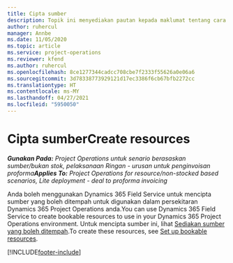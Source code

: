 ```yaml
---
title: Cipta sumber
description: Topik ini menyediakan pautan kepada maklumat tentang cara mencipta sumber yang boleh ditempah.
author: ruhercul
manager: Annbe
ms.date: 11/05/2020
ms.topic: article
ms.service: project-operations
ms.reviewer: kfend
ms.author: ruhercul
ms.openlocfilehash: 8ce1277344cadcc708cbe7f2333f55626a0e06a6
ms.sourcegitcommit: 3d78338773929121d17ec3386f6cb67bfb2272cc
ms.translationtype: HT
ms.contentlocale: ms-MY
ms.lasthandoff: 04/27/2021
ms.locfileid: "5950050"
---
```

# <a name="create-resources"></a><span data-ttu-id="eec62-103">Cipta sumber</span><span class="sxs-lookup"><span data-stu-id="eec62-103">Create resources</span></span>

<span data-ttu-id="eec62-104">_**Gunakan Pada:** Project Operations untuk senario berasaskan sumber/bukan stok, pelaksanaan Ringan - urusan untuk penginvoisan proforma_</span><span class="sxs-lookup"><span data-stu-id="eec62-104">_**Applies To:** Project Operations for resource/non-stocked based scenarios, Lite deployment - deal to proforma invoicing_</span></span>

<span data-ttu-id="eec62-105">Anda boleh menggunakan Dynamics 365 Field Service untuk mencipta sumber yang boleh ditempah untuk digunakan dalam persekitaran Dynamics 365 Project Operations anda.</span><span class="sxs-lookup"><span data-stu-id="eec62-105">You can use Dynamics 365 Field Service to create bookable resources to use in your Dynamics 365 Project Operations environment.</span></span> <span data-ttu-id="eec62-106">Untuk mencipta sumber ini, lihat [Sediakan sumber yang boleh ditempah](/dynamics365/field-service/set-up-bookable-resources).</span><span class="sxs-lookup"><span data-stu-id="eec62-106">To create these resources, see [Set up bookable resources](/dynamics365/field-service/set-up-bookable-resources).</span></span>


[!INCLUDE[footer-include](../includes/footer-banner.md)]